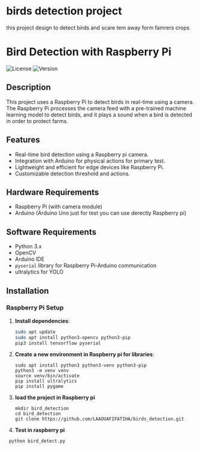 # birds detection project
this project design to detect birds and scare tem away form famrers crops 
 # Bird Detection with Raspberry Pi

![License](https://img.shields.io/badge/license-MIT-blue.svg)
![Version](https://img.shields.io/badge/version-1.0.0-green.svg)

## Description

This project uses a Raspberry Pi to detect birds in real-time using a camera. The Raspberry Pi processes the camera feed with a pre-trained machine learning model to detect birds, and it plays a sound when a bird is detected in order to protect farms.

## Features

- Real-time bird detection using a Raspberry pi camera.
- Integration with Arduino for physical actions for primary test.
- Lightweight and efficient for edge devices like Raspberry Pi.
- Customizable detection threshold and actions.

## Hardware Requirements

- Raspberry Pi (with camera module)
- Arduino (Arduino Uno just for test you can use derectly Raspberry pi)

## Software Requirements

- Python 3.x
- OpenCV
- Arduino IDE
- `pyserial` library for Raspberry Pi-Arduino communication
- ultralytics for YOLO 

## Installation

### Raspberry Pi Setup

1. **Install dependencies**:
   ```bash
   sudo apt update
   sudo apt install python3-opencv python3-pip
   pip3 install tensorflow pyserial
   ```
2. **Create a new environment in Raspberry pi for libraries**:
   ```
   sudo apt install python3 python3-venv python3-pip
   python3 -m venv venv
   source venv/bin/activate
   pip install ultralytics
   pip install pygame 
   ```
4. **load the project in Raspberry pi**
   ```
   mkdir bird_detection
   cd bird_detection
   git clone https://github.com/LAAOUAFIFATIHA/birds_detection.git
   ```

5.  **Test in raspberry pi** 
   ```
    python bird_detect.py
   ```
   
